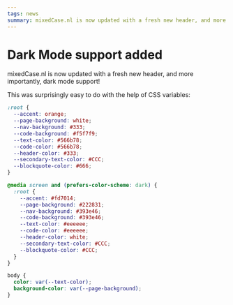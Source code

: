 ```yaml
---
tags: news
summary: mixedCase.nl is now updated with a fresh new header, and more importantly, dark mode support! This was surprisingly easy to do with the help of CSS variables.
---
```


# Dark Mode support added
mixedCase.nl is now updated with a fresh new header, and more importantly, dark mode support!

This was surprisingly easy to do with the help of CSS variables:

``` css
:root {
  --accent: orange;
  --page-background: white;
  --nav-background: #333;
  --code-background: #f5f7f9;
  --text-color: #566b78;
  --code-color: #566b78;
  --header-color: #333;
  --secondary-text-color: #CCC;
  --blockquote-color: #666;
}

@media screen and (prefers-color-scheme: dark) {
  :root {
    --accent: #fd7014;
    --page-background: #222831;
    --nav-background: #393e46;
    --code-background: #393e46;
    --text-color: #eeeeee;
    --code-color: #eeeeee;
    --header-color: white;
    --secondary-text-color: #CCC;
    --blockquote-color: #CCC;
  }
}

body {
  color: var(--text-color);
  background-color: var(--page-background);
}
```
